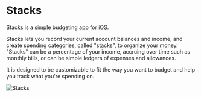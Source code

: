 # Stacks

Stacks is a simple budgeting app for iOS.

Stacks lets you record your current account balances and income, and create spending categories, called "stacks", to organize your money. "Stacks" can be a percentage of your income, accruing over time such as monthly bills, or can be simple ledgers of expenses and allowances.

It is designed to be customizable to fit the way you want to budget and help you track what you're spending on.

![Stacks](https://github.com/user-attachments/assets/e87efdee-e524-48b5-b9cd-a34c6ff78a56)
